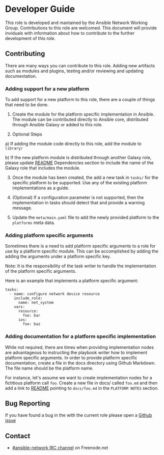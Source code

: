 # Developer Guide
This role is developed and mantained by the Ansible Network Working Group.
Contributions to this role are welcomed.  This document will provide inviduals
with information about how to contribute to the further development of this
role.

## Contributing
There are many ways you can contribute to this role.  Adding new artifacts such
as modules and plugins, testing and/or reviewing and updating documentation.

### Adding support for a new platform
To add support for a new platform to this role, there are a couple of things
that need to be done.

1) Create the module for the platform specific implementation in Ansible.  The
module can be contributed directly to Ansible core, distributed through Ansible
Galaxy or added to this role.

2) Optional Steps

a) If adding the module code directly to this role, add the module
to ```library/```

b) If the new platform module is distributed through another Galaxy
role, please update [README](README.md) Dependencies section to include the 
name of the Galaxy role that includes the module.

3) Once the module has been created, the add a new task in ```tasks/``` for the
specific platform to be supported.  Use any of the existing platform
implementations as a guide.

4) (Optional) If a configuration parameter is not supported, then the
implementation in tasks should detect that and provide a warning message.

5) Update the ```meta/main.yaml``` file to add the newly provided platform to
the ```platforms``` meta data.

### Adding platform specific arguments
Sometimes there is a need to add platform specific arguments to a role for use
by a platform specific module.  This can be accomplished by adding the adding
the arguments under a platform specific key.  

Note: It is the responsibility of the task writer to handle the implementation
of the platform specific arguments.  

Here is an example that implements a platform specific argument:

```
tasks:
  - name: configure network device resource
    include_role:
      name: net_system
    vars:
      resource:
        foo: bar
      ios:
        foo: baz
```

### Adding documentation for a platform specific implementation
While not required, there are times when providing implementation nodes are
advantageous to instructing the playbook writer how to implement platform
specific arguments.  In order to provide platform specific documentation,
create a file in the docs directory using Github Markdown.  The file name
should be the platform name. 

For instance, let's assume we want to create implementation nodes for a
fictitious platform call `foo`.  Create a new file in docs/ called `foo.md` and
then add a link to [README](README.md) pointing to `docs/foo.md` in the `PLATFORM
NOTES` section.

## Bug Reporting
If you have found a bug in the with the current role please open a [Github
issue](../../issues)  

## Contact
* [#ansible-network IRC channel](https://webchat.freenode.net/?channels=ansible-network) on Freenode.net


